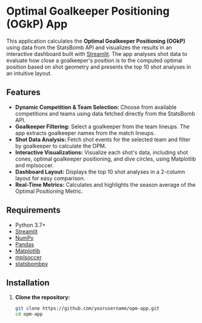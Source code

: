 # Optimal Goalkeeper Positioning (OGkP) App

This application calculates the **Optimal Goalkeeper Positioning (OGkP)** using data from the StatsBomb API and visualizes the results in an interactive dashboard built with [Streamlit](https://streamlit.io). The app analyses shot data to evaluate how close a goalkeeper's position is to the computed optimal position based on shot geometry and presents the top 10 shot analyses in an intuitive layout.

## Features

- **Dynamic Competition & Team Selection:** Choose from available competitions and teams using data fetched directly from the StatsBomb API.
- **Goalkeeper Filtering:** Select a goalkeeper from the team lineups. The app extracts goalkeeper names from the match lineups.
- **Shot Data Analysis:** Fetch shot events for the selected team and filter by goalkeeper to calculate the OPM.
- **Interactive Visualizations:** Visualize each shot's data, including shot cones, optimal goalkeeper positioning, and dive circles, using Matplotlib and mplsoccer.
- **Dashboard Layout:** Displays the top 10 shot analyses in a 2-column layout for easy comparison.
- **Real-Time Metrics:** Calculates and highlights the season average of the Optimal Positioning Metric.

## Requirements

- Python 3.7+
- [Streamlit](https://streamlit.io)
- [NumPy](https://numpy.org)
- [Pandas](https://pandas.pydata.org)
- [Matplotlib](https://matplotlib.org)
- [mplsoccer](https://mplsoccer.readthedocs.io)
- [statsbombpy](https://github.com/statsbomb/statsbombpy)

## Installation

1. **Clone the repository:**

   ```bash
   git clone https://github.com/yourusername/opm-app.git
   cd opm-app
